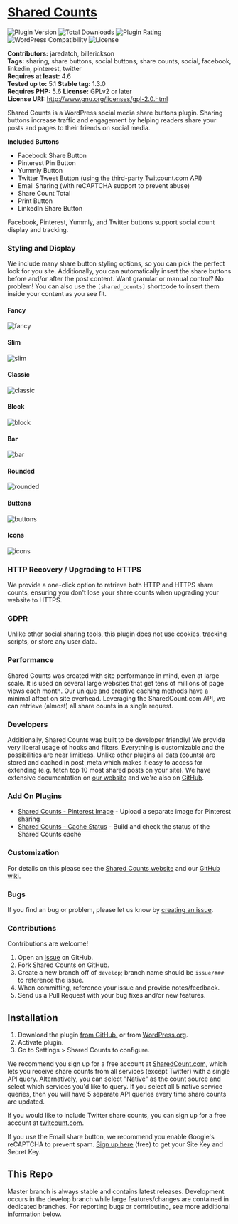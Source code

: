 # [Shared Counts](https://wordpress.org/plugins/shared-counts/) #

![Plugin Version](https://img.shields.io/wordpress/plugin/v/shared-counts.svg?style=flat-square) ![Total Downloads](https://img.shields.io/wordpress/plugin/dt/shared-counts.svg?style=flat-square) ![Plugin Rating](https://img.shields.io/wordpress/plugin/r/shared-counts.svg?style=flat-square) ![WordPress Compatibility](https://img.shields.io/wordpress/v/shared-counts.svg?style=flat-square) ![License](https://img.shields.io/badge/license-GPL--2.0%2B-red.svg?style=flat-square)

**Contributors:** jaredatch, billerickson  
**Tags:** sharing, share buttons, social buttons, share counts, social, facebook, linkedin, pinterest, twitter  
**Requires at least:** 4.6  
**Tested up to:** 5.1 
**Stable tag:** 1.3.0  
**Requires PHP:** 5.6
**License:** GPLv2 or later  
**License URI:** http://www.gnu.org/licenses/gpl-2.0.html

Shared Counts is a WordPress social media share buttons plugin. Sharing buttons increase traffic and engagement by helping readers share your posts and pages to their friends on social media.

**Included Buttons**
- Facebook Share Button
- Pinterest Pin Button
- Yummly Button
- Twitter Tweet Button (using the third-party Twitcount.com API)
- Email Sharing (with reCAPTCHA support to prevent abuse)
- Share Count Total
- Print Button
- LinkedIn Share Button

Facebook, Pinterest, Yummly, and Twitter buttons support social count display and tracking.

### Styling and Display
We include many share button styling options, so you can pick the perfect look for you site. Additionally, you can automatically insert the share buttons before and/or after the post content. Want granular or manual control? No problem! You can also use the `[shared_counts]` shortcode to insert them inside your content as you see fit.

#### Fancy
![fancy](https://d3vv6lp55qjaqc.cloudfront.net/items/001O1T2o0s0a3A2F3D0p/Screen%20Shot%202018-02-09%20at%2010.32.32%20AM.png?X-CloudApp-Visitor-Id=095a13821a9a7633d8999bdb4bf2b94a&v=a0c11008)

#### Slim
![slim](https://d3vv6lp55qjaqc.cloudfront.net/items/363x2P3Y2t0w1g1S2u2C/Screen%20Shot%202018-02-09%20at%2010.33.17%20AM.png?X-CloudApp-Visitor-Id=095a13821a9a7633d8999bdb4bf2b94a&v=473dd2d6)

#### Classic
![classic](https://d3vv6lp55qjaqc.cloudfront.net/items/302h3t3j3z0x3w2l0o0i/Screen%20Shot%202018-02-09%20at%2010.33.53%20AM.png?X-CloudApp-Visitor-Id=095a13821a9a7633d8999bdb4bf2b94a&v=7c71a21a)

#### Block
![block](https://d3vv6lp55qjaqc.cloudfront.net/items/441W3L3j3S3O2P2u3x21/Screen%20Shot%202018-02-09%20at%2010.35.19%20AM.png?X-CloudApp-Visitor-Id=095a13821a9a7633d8999bdb4bf2b94a&v=bad3fa6c)

#### Bar
![bar](https://d3vv6lp55qjaqc.cloudfront.net/items/2R2X2a3g1j0w1L171h1H/Screen%20Shot%202018-02-09%20at%2010.36.51%20AM.png?X-CloudApp-Visitor-Id=095a13821a9a7633d8999bdb4bf2b94a&v=876d7ced)

#### Rounded
![rounded](https://d3vv6lp55qjaqc.cloudfront.net/items/2n2G3j3h161I2I2O1e0L/Screen%20Shot%202018-02-09%20at%2010.44.47%20AM.png?X-CloudApp-Visitor-Id=095a13821a9a7633d8999bdb4bf2b94a&v=116f138b)

#### Buttons
![buttons](https://d3vv6lp55qjaqc.cloudfront.net/items/1u0C1s210Z1L12181J3A/Screen%20Shot%202018-02-09%20at%2010.45.29%20AM.png?X-CloudApp-Visitor-Id=095a13821a9a7633d8999bdb4bf2b94a&v=cffff3cf)

#### Icons
![icons](https://d3vv6lp55qjaqc.cloudfront.net/items/3H1M1e3K0F3K370Q1J1L/Screen%20Shot%202018-02-09%20at%2010.47.16%20AM.png?X-CloudApp-Visitor-Id=095a13821a9a7633d8999bdb4bf2b94a&v=b4d3bc7f)

### HTTP Recovery / Upgrading to HTTPS
We provide a one-click option to retrieve both HTTP and HTTPS share counts, ensuring you don't lose your share counts when upgrading your website to HTTPS.

### GDPR
Unlike other social sharing tools, this plugin does not use cookies, tracking scripts, or store any user data.

### Performance
Shared Counts was created with site performance in mind, even at large scale. It is used on several large websites that get tens of millions of page views each month. Our unique and creative caching methods have a minimal affect on site overhead. Leveraging the SharedCount.com API, we can retrieve (almost) all share counts in a single request.

### Developers
Additionally, Shared Counts was built to be developer friendly! We provide very liberal usage of hooks and filters. Everything is customizable and the possibilities are near limitless. Unlike other plugins all data (counts) are stored and cached in post_meta which makes it easy to access for extending (e.g. fetch top 10 most shared posts on your site). We have extensive documentation on [our website](https://sharedcountsplugin.com/) and we're also on [GitHub](https://github.com/jaredatch/Shared-Counts/).

### Add On Plugins
- [Shared Counts - Pinterest Image](https://github.com/billerickson/Shared-Counts-Pinterest-Image) - Upload a separate image for Pinterest sharing
- [Shared Counts - Cache Status](https://github.com/billerickson/Shared-Counts-Cache-Status) - Build and check the status of the Shared Counts cache

### Customization
For details on this please see the [Shared Counts website](https://sharedcountsplugin.com/) and our [GitHub wiki](https://github.com/jaredatch/Shared-Counts/wiki/).

### Bugs
If you find an bug or problem, please let us know by [creating an issue](https://github.com/jaredatch/Shared-Counts/issues?state=open).

### Contributions
Contributions are welcome!

1. Open an [Issue](https://github.com/jaredatch/Shared-Counts/issues) on GitHub.
2. Fork Shared Counts on GitHub.
3. Create a new branch off of `develop`; branch name should be `issue/###` to reference the issue.
4. When committing, reference your issue and provide notes/feedback.
5. Send us a Pull Request with your bug fixes and/or new features.

## Installation ##
1. Download the plugin [from GitHub.](https://github.com/jaredatch/Shared-Counts/archive/master.zip) or from [WordPress.org](https://wordpress.org/plugins/shared-counts/).
2. Activate plugin.
3. Go to Settings > Shared Counts to configure.

We recommend you sign up for a free account at [SharedCount.com](https://sharedcount.com), which lets you receive share counts from all services (except Twitter) with a single API query. Alternatively, you can select "Native" as the count source and select which services you'd like to query. If you select all 5 native service queries, then you will have 5 separate API queries every time share counts are updated.

If you would like to include Twitter share counts, you can sign up for a free account at [twitcount.com](https://twitcount.com).

If you use the Email share button, we recommend you enable Google's reCAPTCHA to prevent spam. [Sign up here](https://www.google.com/recaptcha/intro/android.html) (free) to get your Site Key and Secret Key.

## This Repo ##
Master branch is always stable and contains latest releases. Development occurs in the develop branch while large features/changes are contained in dedicated branches. For reporting bugs or contributing, see more additional information below.
